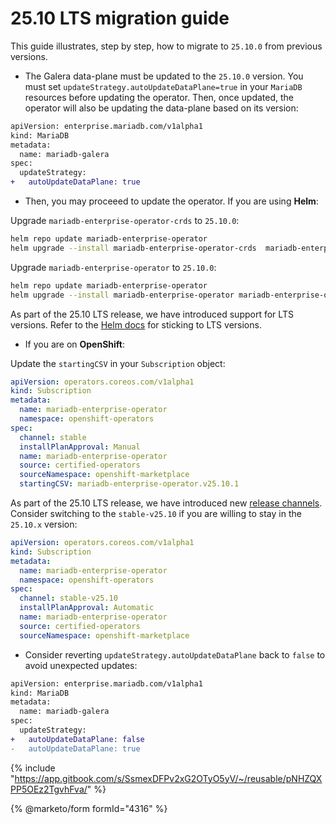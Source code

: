 # 25.10 LTS migration guide

This guide illustrates, step by step, how to migrate to `25.10.0` from previous versions. 

- The Galera data-plane must be updated to the `25.10.0` version. You must set `updateStrategy.autoUpdateDataPlane=true` in your `MariaDB` resources before updating the operator. Then, once updated, the operator will also be updating the data-plane based on its version:
```diff
apiVersion: enterprise.mariadb.com/v1alpha1
kind: MariaDB
metadata:
  name: mariadb-galera
spec:
  updateStrategy:
+   autoUpdateDataPlane: true
```

- Then, you may proceeed to update the operator. If you are using __Helm__:

Upgrade `mariadb-enterprise-operator-crds` to `25.10.0`:
```bash
helm repo update mariadb-enterprise-operator
helm upgrade --install mariadb-enterprise-operator-crds  mariadb-enterprise-operator/mariadb-enterprise-operator-crds --version 25.10.0
```

Upgrade `mariadb-enterprise-operator` to `25.10.0`:
```bash 
helm repo update mariadb-enterprise-operator
helm upgrade --install mariadb-enterprise-operator mariadb-enterprise-operator/mariadb-enterprise-operator --version 25.10.0 
```

As part of the 25.10 LTS release, we have introduced support for LTS versions. Refer to the [Helm docs](https://mariadb.com/docs/tools/mariadb-enterprise-operator/installation/helm#long-term-support-versions) for sticking to LTS versions.

- If you are on __OpenShift__:


Update the `startingCSV` in your `Subscription` object:
```yaml
apiVersion: operators.coreos.com/v1alpha1
kind: Subscription
metadata:
  name: mariadb-enterprise-operator
  namespace: openshift-operators
spec:
  channel: stable
  installPlanApproval: Manual
  name: mariadb-enterprise-operator
  source: certified-operators
  sourceNamespace: openshift-marketplace
  startingCSV: mariadb-enterprise-operator.v25.10.1
``` 

As part of the 25.10 LTS release, we have introduced new [release channels](https://mariadb.com/docs/tools/mariadb-enterprise-operator/installation/openshift#release-channels). Consider switching to the `stable-v25.10` if you are willing to stay in the `25.10.x` version:

```yaml
apiVersion: operators.coreos.com/v1alpha1
kind: Subscription
metadata:
  name: mariadb-enterprise-operator
  namespace: openshift-operators
spec:
  channel: stable-v25.10
  installPlanApproval: Automatic
  name: mariadb-enterprise-operator
  source: certified-operators
  sourceNamespace: openshift-marketplace
``` 

- Consider reverting `updateStrategy.autoUpdateDataPlane` back to `false` to avoid unexpected updates:

```diff
apiVersion: enterprise.mariadb.com/v1alpha1
kind: MariaDB
metadata:
  name: mariadb-galera
spec:
  updateStrategy:
+   autoUpdateDataPlane: false
-   autoUpdateDataPlane: true
```

{% include "https://app.gitbook.com/s/SsmexDFPv2xG2OTyO5yV/~/reusable/pNHZQXPP5OEz2TgvhFva/" %}


{% @marketo/form formId="4316" %}